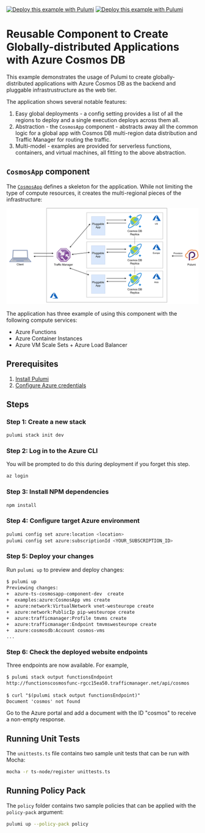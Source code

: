 [![Deploy this example with Pulumi](https://get.pulumi.com/new/button.svg)](https://app.pulumi.com/new?template=https://github.com/pulumi/examples/blob/master/classic-azure-ts-cosmosapp-component/README.md#gh-light-mode-only)
[![Deploy this example with Pulumi](https://get.pulumi.com/new/button-light.svg)](https://app.pulumi.com/new?template=https://github.com/pulumi/examples/blob/master/classic-azure-ts-cosmosapp-component/README.md#gh-dark-mode-only)

# Reusable Component to Create Globally-distributed Applications with Azure Cosmos DB

This example demonstrates the usage of Pulumi to create globally-distributed applications with Azure Cosmos DB as the backend and pluggable infrastrustructure as the web tier.

The application shows several notable features:

1. Easy global deployments - a config setting provides a list of all the regions to deploy and a single execution deploys across them all.
2. Abstraction - the `CosmosApp` component - abstracts away all the common logic for a global app with Cosmos DB multi-region data distribution and Traffic Manager for routing the traffic.
3. Multi-model - examples are provided for serverless functions, containers, and virtual machines, all fitting to the above abstraction.

## `CosmosApp` component

The [`CosmosApp`](cosmosApp.ts) defines a skeleton for the application. While not limiting the type of compute resources, it creates the multi-regional pieces of the infrastructure:

![Cosmos App](https://github.com/mikhailshilkov/pulumi-cosmos/raw/master/pictures/globalapp.png)

The application has three example of using this component with the following compute services:

- Azure Functions
- Azure Container Instances
- Azure VM Scale Sets + Azure Load Balancer

## Prerequisites

1. [Install Pulumi](https://www.pulumi.com/docs/get-started/install/)
1. [Configure Azure credentials](https://www.pulumi.com/docs/intro/cloud-providers/azure/setup/)

## Steps

### Step 1: Create a new stack

```bash
pulumi stack init dev
```

### Step 2: Log in to the Azure CLI

You will be prompted to do this during deployment if you forget this step.

```bash
az login
```

### Step 3: Install NPM dependencies

```bash
npm install
```

### Step 4: Configure target Azure environment

```bash
pulumi config set azure:location <location>
pulumi config set azure:subscriptionId <YOUR_SUBSCRIPTION_ID>
```

### Step 5: Deploy your changes

Run `pulumi up` to preview and deploy changes:

```console
$ pulumi up
Previewing changes:
+  azure-ts-cosmosapp-component-dev  create
+  examples:azure:CosmosApp vms create
+  azure:network:VirtualNetwork vnet-westeurope create
+  azure:network:PublicIp pip-westeurope create
+  azure:trafficmanager:Profile tmvms create
+  azure:trafficmanager:Endpoint tmvmswesteurope create
+  azure:cosmosdb:Account cosmos-vms
...
```

### Step 6: Check the deployed website endpoints

Three endpoints are now available. For example,

```console
$ pulumi stack output functionsEndpoint
http://functionscosmosfunc-rgcc15ea50.trafficmanager.net/api/cosmos

$ curl "$(pulumi stack output functionsEndpoint)"
Document 'cosmos' not found
```

Go to the Azure portal and add a document with the ID "cosmos" to receive a non-empty response.

## Running Unit Tests

The `unittests.ts` file contains two sample unit tests that can be run with Mocha:

```bash
mocha -r ts-node/register unittests.ts
```

## Running Policy Pack

The `policy` folder contains two sample policies that can be applied with the `policy-pack` argument:

```bash
pulumi up --policy-pack policy
```
